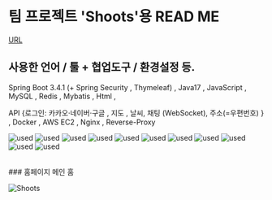 # 팀 프로젝트 'Shoots'용 READ ME

[URL](https://goshoots.site/Shoots/main)

## 사용한 언어 / 툴 + 협업도구 / 환경설정 등.

Spring Boot 3.4.1 (+ Spring Security , Thymeleaf) , Java17 , JavaScript , MySQL , Redis , Mybatis , Html , 

API {로그인: 카카오·네이버·구글 , 지도 , 날씨, 채팅 (WebSocket), 주소(=우편번호) } ,
Docker , AWS EC2 , Nginx , Reverse-Proxy

![used](https://img.shields.io/badge/GitHub-100000?style=for-the-badge&logo=github&logoColor=white)
![used](https://img.shields.io/badge/Slack-4A154B?style=for-the-badge&logo=slack&logoColor=white)
![used](https://img.shields.io/badge/HTML-239120?style=for-the-badge&logo=html5&logoColor=white)
![used](https://img.shields.io/badge/JavaScript-F7DF1E?style=for-the-badge&logo=JavaScript&logoColor=white)
![used](https://img.shields.io/badge/Java-ED8B00?style=for-the-badge&logo=openjdk&logoColor=white)
![used](https://img.shields.io/badge/Bootstrap-563D7C?style=for-the-badge&logo=bootstrap&logoColor=white)
![used](https://img.shields.io/badge/Spring-6DB33F?style=for-the-badge&logo=spring&logoColor=white)
![used](https://img.shields.io/badge/Amazon_AWS-232F3E?style=for-the-badge&logo=amazon-aws&logoColor=white)
![used](https://img.shields.io/badge/MySQL-005C84?style=for-the-badge&logo=mysql&logoColor=white)
![used](https://img.shields.io/badge/redis-%23DD0031.svg?&style=for-the-badge&logo=redis&logoColor=white)
![used](https://img.shields.io/badge/GIT-E44C30?style=for-the-badge&logo=git&logoColor=white)

<br>
### 홈페이지 메인 홈

![Shoots](https://private-user-images.githubusercontent.com/184598098/413613772-6a2af389-f5e3-4490-91a9-192a9d56e743.png?jwt=eyJhbGciOiJIUzI1NiIsInR5cCI6IkpXVCJ9.eyJpc3MiOiJnaXRodWIuY29tIiwiYXVkIjoicmF3LmdpdGh1YnVzZXJjb250ZW50LmNvbSIsImtleSI6ImtleTUiLCJleHAiOjE3Mzk3MDk0NDQsIm5iZiI6MTczOTcwOTE0NCwicGF0aCI6Ii8xODQ1OTgwOTgvNDEzNjEzNzcyLTZhMmFmMzg5LWY1ZTMtNDQ5MC05MWE5LTE5MmE5ZDU2ZTc0My5wbmc_WC1BbXotQWxnb3JpdGhtPUFXUzQtSE1BQy1TSEEyNTYmWC1BbXotQ3JlZGVudGlhbD1BS0lBVkNPRFlMU0E1M1BRSzRaQSUyRjIwMjUwMjE2JTJGdXMtZWFzdC0xJTJGczMlMkZhd3M0X3JlcXVlc3QmWC1BbXotRGF0ZT0yMDI1MDIxNlQxMjMyMjRaJlgtQW16LUV4cGlyZXM9MzAwJlgtQW16LVNpZ25hdHVyZT00YTNlMGU5ODQyYTAwMTZmNzU1OWYxZTk2NDE3MGUwN2E3OTM0NTVjZTBmZjNkYjg0YWYxODlhZmIxYWU5NjZmJlgtQW16LVNpZ25lZEhlYWRlcnM9aG9zdCJ9.INNyhLiFroRN6tbjwUfbMxwGmN1ELwepGG6s_LDGegM)

### 
